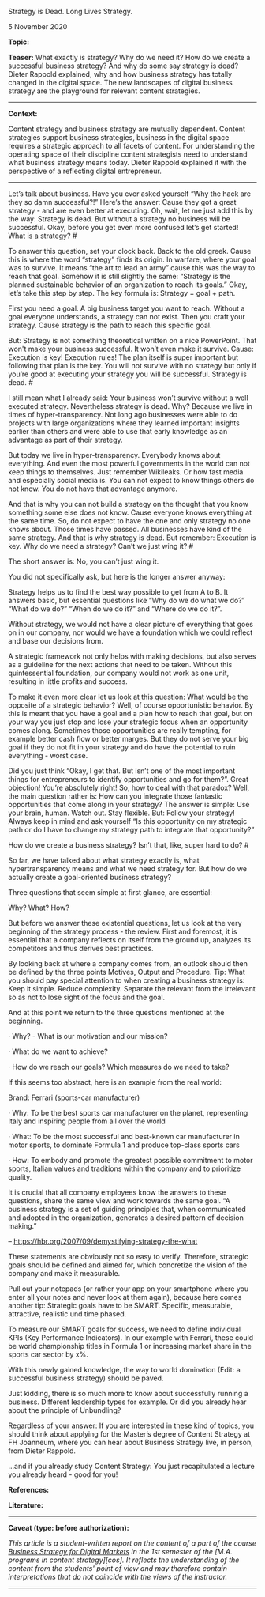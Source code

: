 Strategy is Dead. Long Lives Strategy.

5 November 2020

**Topic:**

**Teaser:** What exactly is strategy? Why do we need it? How do we create a successful business strategy? And why do some say strategy is dead?
Dieter Rappold explained, why and how business strategy has totally changed in the digital space. The new landscapes of digital business strategy are the playground for relevant content strategies. 

---

**Context:**

Content strategy and business strategy are mutually dependent. Content strategies support business strategies, business in the digital space requires a strategic approach to all facets of content. For understanding the operating space of their discipline content strategists need to understand what business strategy means today. Dieter Rappold explained it with the perspective of a reflecting digital entrepreneur. 

---


Let’s talk about business. Have you ever asked yourself “Why the hack are they so damn successful?!” Here’s the answer: Cause they got a great strategy - and are even better at executing. Oh, wait, let me just add this by the way: Strategy is dead. But without a strategy no business will be successful. Okay, before you get even more confused let’s get started!
What is a strategy? #

To answer this question, set your clock back. Back to the old greek. Cause this is where the word “strategy” finds its origin. In warfare, where your goal was to survive. It means “the art to lead an army” cause this was the way to reach that goal. Somehow it is still slightly the same: “Strategy is the planned sustainable behavior of an organization to reach its goals.” Okay, let’s take this step by step.
The key formula is: Strategy = goal + path.

First you need a goal. A big business target you want to reach. Without a goal everyone understands, a strategy can not exist. Then you craft your strategy. Cause strategy is the path to reach this specific goal.

But: Strategy is not something theoretical written on a nice PowerPoint. That won't make your business successful. It won’t even make it survive. Cause: Execution is key! Execution rules! The plan itself is super important but following that plan is the key. You will not survive with no strategy but only if you’re good at executing your strategy you will be successful.
Strategy is dead. #

I still mean what I already said: Your business won’t survive without a well executed strategy. Nevertheless strategy is dead. Why? Because we live in times of hyper-transparency. Not long ago businesses were able to do projects with large organizations where they learned important insights earlier than others and were able to use that early knowledge as an advantage as part of their strategy.

But today we live in hyper-transparency. Everybody knows about everything. And even the most powerful governments in the world can not keep things to themselves. Just remember Wikileaks. Or how fast media and especially social media is. You can not expect to know things others do not know. You do not have that advantage anymore.

And that is why you can not build a strategy on the thought that you know something some else does not know. Cause everyone knows everything at the same time. So, do not expect to have the one and only strategy no one knows about. Those times have passed. All businesses have kind of the same strategy. And that is why strategy is dead. But remember: Execution is key.
Why do we need a strategy? Can’t we just wing it? #

The short answer is: No, you can’t just wing it.

You did not specifically ask, but here is the longer answer anyway:

Strategy helps us to find the best way possible to get from A to B. It answers basic, but essential questions like “Why do we do what we do?” “What do we do?” “When do we do it?” and “Where do we do it?”.

Without strategy, we would not have a clear picture of everything that goes on in our company, nor would we have a foundation which we could reflect and base our decisions from.

A strategic framework not only helps with making decisions, but also serves as a guideline for the next actions that need to be taken. Without this quintessential foundation, our company would not work as one unit, resulting in little profits and success.

To make it even more clear let us look at this question: What would be the opposite of a strategic behavior? Well, of course opportunistic behavior. By this is meant that you have a goal and a plan how to reach that goal, but on your way you just stop and lose your strategic focus when an opportunity comes along. Sometimes those opportunities are really tempting, for example better cash flow or better marges. But they do not serve your big goal if they do not fit in your strategy and do have the potential to ruin everything - worst case.

Did you just think “Okay, I get that. But isn’t one of the most important things for entrepreneurs to identify opportunities and go for them?”. Great objection! You’re absolutely right! So, how to deal with that paradox? Well, the main question rather is: How can you integrate those fantastic opportunities that come along in your strategy? The answer is simple: Use your brain, human. Watch out. Stay flexible. But: Follow your strategy! Always keep in mind and ask yourself “Is this opportunity on my strategic path or do I have to change my strategy path to integrate that opportunity?”


How do we create a business strategy? Isn’t that, like, super hard to do? #

So far, we have talked about what strategy exactly is, what hypertransparency means and what we need strategy for. But how do we actually create a goal-oriented business strategy?

Three questions that seem simple at first glance, are essential:

Why? What? How?

But before we answer these existential questions, let us look at the very beginning of the strategy process - the review. First and foremost, it is essential that a company reflects on itself from the ground up, analyzes its competitors and thus derives best practices.

By looking back at where a company comes from, an outlook should then be defined by the three points Motives, Output and Procedure.
Tip: What you should pay special attention to when creating a business strategy is: Keep it simple. Reduce complexity. Separate the relevant from the irrelevant so as not to lose sight of the focus and the goal.

And at this point we return to the three questions mentioned at the beginning.

· Why? - What is our motivation and our mission?

· What do we want to achieve?

· How do we reach our goals? Which measures do we need to take?

If this seems too abstract, here is an example from the real world:

Brand: Ferrari (sports-car manufacturer)

· Why: To be the best sports car manufacturer on the planet, representing Italy and inspiring people from all over the world

· What: To be the most successful and best-known car manufacturer in motor sports, to dominate Formula 1 and produce top-class sports cars

· How: To embody and promote the greatest possible commitment to motor sports, Italian values and traditions within the company and to prioritize quality.

It is crucial that all company employees know the answers to these questions, share the same view and work towards the same goal.
“A business strategy is a set of guiding principles that, when communicated and adopted in the organization, generates a desired pattern of decision making.”

– https://hbr.org/2007/09/demystifying-strategy-the-what

These statements are obviously not so easy to verify. Therefore, strategic goals should be defined and aimed for, which concretize the vision of the company and make it measurable.

Pull out your notepads (or rather your app on your smartphone where you enter all your notes and never look at them again), because here comes another tip:
Strategic goals have to be SMART. Specific, measurable, attractive, realistic und time phased.

To measure our SMART goals for success, we need to define individual KPIs (Key Performance Indicators). In our example with Ferrari, these could be world championship titles in Formula 1 or increasing market share in the sports car sector by x%.

With this newly gained knowledge, the way to world domination (Edit: a successful business strategy) should be paved.

Just kidding, there is so much more to know about successfully running a business. Different leadership types for example. Or did you already hear about the principle of Unbundling?

Regardless of your answer: If you are interested in these kind of topics, you should think about applying for the Master’s degree of Content Strategy at FH Joanneum, where you can hear about Business Strategy live, in person, from Dieter Rappold.

…and if you already study Content Strategy: You just recapitulated a lecture you already heard - good for you! 

**References:**

**Literature:**


---
**Caveat (type: before authorization):**

*This article is a student-written report on the content of a part of the course [Business Strategy for Digital Markets][business-strategy] in the 1st semester of the [M.A. programs in content strategy][cos]. It reflects the understanding of the content from the students' point of view and may therefore contain interpretations that do not coincide with the views of the instructor.*

---

[business-strategy]: https://www.fh-joanneum.at/content-strategie-und-digitale-kommunikation/master/en/course/digital-strategy/200778104-business-strategy-for-digital-markets-2020/ws/2020/ "Business Strategy for Digital Markets » Content-Strategie / Content Strategy"



